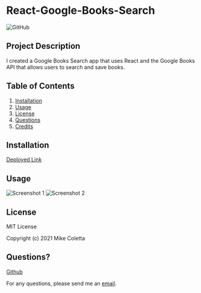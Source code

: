 # React-Google-Books-Search

![GitHub](https://img.shields.io/github/license/MikeColetta/Google-Books-Search)

## Project Description

I created a Google Books Search app that uses React and the Google Books API that allows users to search and save books.

## Table of Contents
1. [Installation](#installation)
2. [Usage](#usage)
3. [License](#license)
4. [Questions](#questions)
5. [Credits](#credits)

## Installation
[Deployed Link]()

## Usage

![Screenshot 1]()
![Screenshot 2]()

## License
    
MIT License
    
Copyright (c) 2021 Mike Coletta
          
## Questions?
    
[Github](https://github.com/MikeColetta)
    
For any questions, please send me an [email](mailto:coletta.mike@gmail.com).
